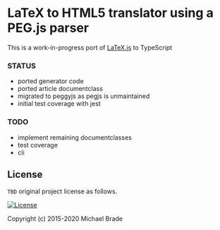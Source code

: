 
# LaTeX to HTML5 translator using a PEG.js parser

This is a work-in-progress port of [LaTeX.js](https://github.com/michael-brade/LaTeX.js) to TypeScript

### STATUS

- ported generator code
- ported article documentclass
- migrated to peggyjs as pegjs is unmaintained
- initial test coverage with jest
### TODO

- implement remaining documentclasses
- test coverage
- cli

## License
`TBD` original project license as follows.

[![License](https://img.shields.io/github/license/michael-brade/LaTeX.js.svg?style=plastic)](https://github.com/michael-brade/LaTeX.js/blob/master/LICENSE)

Copyright (c) 2015-2020 Michael Brade
